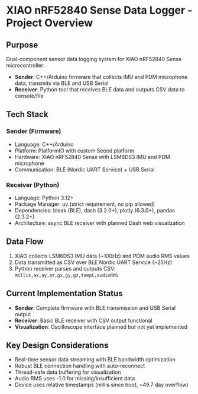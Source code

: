 # XIAO nRF52840 Sense Data Logger - Project Overview

## Purpose

Dual-component sensor data logging system for XIAO nRF52840 Sense microcontroller:
- **Sender**: C++/Arduino firmware that collects IMU and PDM microphone data, transmits via BLE and USB Serial
- **Receiver**: Python tool that receives BLE data and outputs CSV data to console/file

## Tech Stack

### Sender (Firmware)
- Language: C++/Arduino
- Platform: PlatformIO with custom Seeed platform
- Hardware: XIAO nRF52840 Sense with LSM6DS3 IMU and PDM microphone
- Communication: BLE (Nordic UART Service) + USB Serial

### Receiver (Python)
- Language: Python 3.12+
- Package Manager: uv (strict requirement, no pip allowed)
- Dependencies: bleak (BLE), dash (3.2.0+), plotly (6.3.0+), pandas (2.3.2+)
- Architecture: async BLE receiver with planned Dash web visualization

## Data Flow

1. XIAO collects LSM6DS3 IMU data (~100Hz) and PDM audio RMS values
2. Data transmitted as CSV over BLE Nordic UART Service (~25Hz)
3. Python receiver parses and outputs CSV: `millis,ax,ay,az,gx,gy,gz,tempC,audioRMS`

## Current Implementation Status

- **Sender**: Complete firmware with BLE transmission and USB Serial output
- **Receiver**: Basic BLE receiver with CSV output functional
- **Visualization**: Oscilloscope interface planned but not yet implemented

## Key Design Considerations

- Real-time sensor data streaming with BLE bandwidth optimization
- Robust BLE connection handling with auto-reconnect
- Thread-safe data buffering for visualization
- Audio RMS uses -1.0 for missing/insufficient data
- Device uses relative timestamps (millis since boot, ~49.7 day overflow)